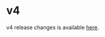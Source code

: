 # v4

v4 release changes is available [here](https://github.com/ixofoundation/ixo-blockchain/releases/tag/v4.0.0).
